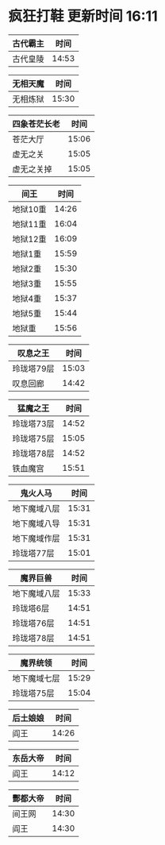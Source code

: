 # 疯狂打鞋 更新时间 16:11

| 古代霸主   | 时间    |
|--------|-------|
| 古代皇陵 | 14:53 |

| 无相天魔   | 时间    |
|--------|-------|
| 无相炼狱 | 15:30 |

| 四象苍茫长老   | 时间    |
|--------|-------|
| 苍茫大厅 | 15:06 |
| 虚无之关 | 15:05 |
| 虚无之关掉 | 15:05 |

| 间王   | 时间    |
|--------|-------|
| 地狱10重 | 14:26 |
| 地狱11重 | 16:04 |
| 地狱12重 | 16:09 |
| 地狱1重 | 15:59 |
| 地狱2重 | 15:30 |
| 地狱3重 | 15:55 |
| 地狱4重 | 15:37 |
| 地狱5重 | 15:44 |
| 地狱重 | 15:56 |

| 叹息之王   | 时间    |
|--------|-------|
| 玲珑塔79层 | 15:03 |
| 叹息回廊 | 14:42 |

| 猛魔之王   | 时间    |
|--------|-------|
| 玲珑塔73层 | 14:52 |
| 玲珑塔75层 | 15:05 |
| 玲珑塔78层 | 14:52 |
| 铁血魔宫 | 15:51 |

| 鬼火人马   | 时间    |
|--------|-------|
| 地下魔域八层 | 15:31 |
| 地下魔域八导 | 15:31 |
| 地下魔域作层 | 15:31 |
| 玲珑塔77层 | 15:01 |

| 魔界巨兽   | 时间    |
|--------|-------|
| 地下魔域八层 | 15:33 |
| 玲珑塔6层 | 14:51 |
| 玲珑塔76层 | 14:51 |
| 玲珑塔78层 | 14:51 |

| 魔界统领   | 时间    |
|--------|-------|
| 地下魔域七层 | 15:29 |
| 玲珑塔75层 | 15:04 |

| 后土娘娘   | 时间    |
|--------|-------|
| 阎王 | 14:26 |

| 东岳大帝   | 时间    |
|--------|-------|
| 阎王 | 14:12 |

| 酆都大帝   | 时间    |
|--------|-------|
| 间王网 | 14:30 |
| 阎王 | 14:30 |